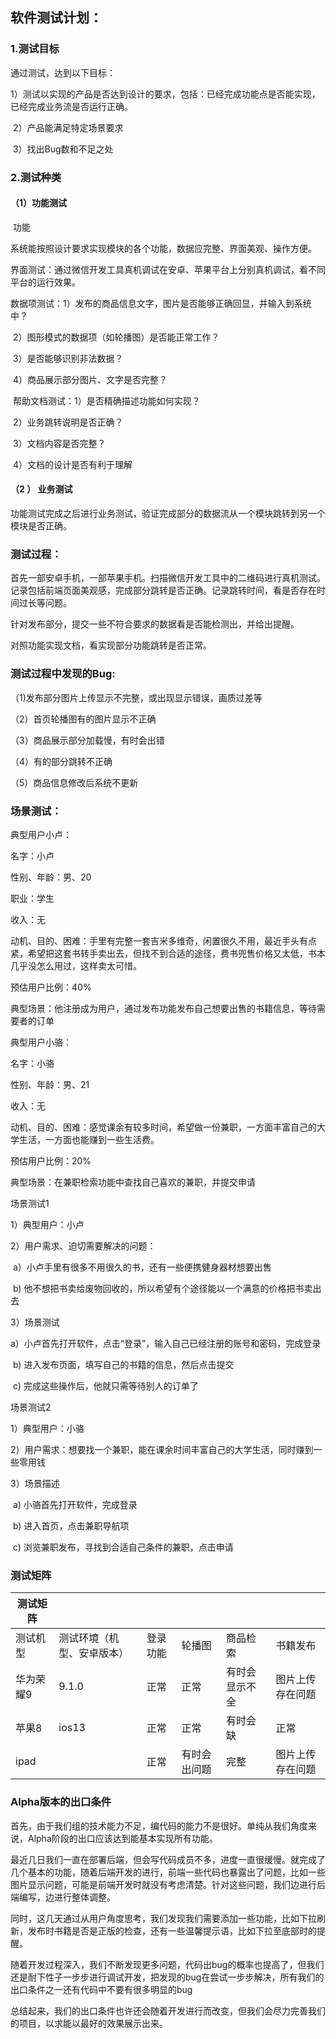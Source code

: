 ## 软件测试计划：

### 1.测试目标

通过测试，达到以下目标：

​        1）测试以实现的产品是否达到设计的要求，包括：已经完成功能点是否能实现，已经完成业务流是否运行正确。

​        2）产品能满足特定场景要求

​       3）找出Bug数和不足之处

### 2.测试种类

#### （1）功能测试

​          功能

​          系统能按照设计要求实现模块的各个功能，数据应完整、界面美观、操作方便。

​          界面测试：通过微信开发工具真机调试在安卓、苹果平台上分别真机调试，看不同平台的运行效果。

​          数据项测试：1）发布的商品信息文字，图片是否能够正确回显，并输入到系统中？

​                                  2）图形模式的数据项（如轮播图）是否能正常工作？

​                                  3）是否能够识别非法数据？

​                                   4）商品展示部分图片、文字是否完整？

​         帮助文档测试：1）是否精确描述功能如何实现？

​                                    2）业务跳转说明是否正确？

​                                    3）文档内容是否完整？

​                                    4）文档的设计是否有利于理解

####   （2 ）  业务测试

​               功能测试完成之后进行业务测试，验证完成部分的数据流从一个模块跳转到另一个模块是否正确。



### 测试过程：

首先一部安卓手机，一部苹果手机。扫描微信开发工具中的二维码进行真机测试。记录包括前端页面美观感，完成部分跳转是否正确。记录跳转时间，看是否存在时间过长等问题。

针对发布部分，提交一些不符合要求的数据看是否能检测出，并给出提醒。

对照功能实现文档，看实现部分功能跳转是否正常。



### 测试过程中发现的Bug:

（1)发布部分图片上传显示不完整，或出现显示错误，画质过差等

（2）首页轮播图有的图片显示不正确

（3）商品展示部分加载慢，有时会出错

（4）有的部分跳转不正确

（5）商品信息修改后系统不更新

### 场景测试：

典型用户小卢：

名字：小卢

性别、年龄：男、20

职业：学生

收入：无

动机、目的、困难：手里有完整一套吉米多维奇，闲置很久不用，最近手头有点紧，希望把这套书转手卖出去，但找不到合适的途径，费书兜售价格又太低，书本几乎没怎么用过，这样卖太可惜。

预估用户比例：40%

典型场景：他注册成为用户，通过发布功能发布自己想要出售的书籍信息，等待需要者的订单

典型用户小骆：

名字：小骆

性别、年龄：男、21

收入：无

动机、目的、困难：感觉课余有较多时间，希望做一份兼职，一方面丰富自己的大学生活，一方面也能赚到一些生活费。

预估用户比例：20%

典型场景：在兼职检索功能中查找自己喜欢的兼职，并提交申请

场景测试1

1）典型用户：小卢

2）用户需求、迫切需要解决的问题：

​      a）小卢手里有很多不用很久的书，还有一些便携健身器材想要出售

​      b)  他不想把书卖给废物回收的，所以希望有个途径能以一个满意的价格把书卖出去

3）场景测试

​      a）小卢首先打开软件，点击“登录”，输入自己已经注册的账号和密码，完成登录

​      b)  进入发布页面，填写自己的书籍的信息，然后点击提交

​       c) 完成这些操作后，他就只需等待别人的订单了

场景测试2

1）典型用户：小骆

2）用户需求：想要找一个兼职，能在课余时间丰富自己的大学生活，同时赚到一些零用钱

3）场景描述

​       a) 小骆首先打开软件，完成登录

​       b) 进入首页，点击兼职导航项

​       c) 浏览兼职发布，寻找到合适自己条件的兼职，点击申请



### 测试矩阵

| 测试矩阵  |                            |          |              |                |                  |
| --------- | -------------------------- | -------- | ------------ | -------------- | ---------------- |
| 测试机型  | 测试环境（机型、安卓版本） | 登录功能 | 轮播图       | 商品检索       | 书籍发布         |
| 华为荣耀9 | 9.1.0                      | 正常     | 正常         | 有时会显示不全 | 图片上传存在问题 |
| 苹果8     | ios13                      | 正常     | 正常         | 有时会缺       | 正常             |
| ipad      |                            | 正常     | 有时会出问题 | 完整           | 图片上传存在问题 |

### Alpha版本的出口条件

首先，由于我们组的技术能力不足，编代码的能力不是很好。单纯从我们角度来说，Alpha阶段的出口应该达到能基本实现所有功能。

最近几日我们一直在部署后端，但会写代码成员不多，进度一直很缓慢。就完成了几个基本的功能，随着后端开发的进行，前端一些代码也暴露出了问题，比如一些图片显示问题，可能是前端开发时就没有考虑清楚。针对这些问题，我们边进行后端编写，边进行整体调整。

同时，这几天通过从用户角度思考，我们发现我们需要添加一些功能，比如下拉刷新，发布时书籍是否是正版的检查，还有一些温馨提示语，比如下拉至底部时的提醒。

随着开发过程深入，我们不断发现更多问题，代码出bug的概率也提高了，但我们还是耐下性子一步步进行调试开发，把发现的bug在尝试一步步解决，所有我们的出口条件之一还有代码中不要有很多明显的bug

总结起来，我们的出口条件也许还会随着开发进行而改变，但我们会尽力完善我们的项目，以求能以最好的效果展示出来。